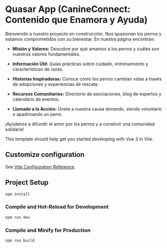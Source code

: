 # Quasar App (CanineConnect: Contenido que Enamora y Ayuda)

Bienvenido a nuestro proyecto en construcción. Nos apasionan los perros y estamos comprometidos con su bienestar. En nuestra página encontrán:

- **Misión y Valores:** Descubre por qué amamos a los perros y cuáles son nuestros valores fundamentales.
- **Información Útil:** Guías prácticas sobre cuidado, entrenamiento y características de razas.

- **Historias Inspiradoras:** Conoce cómo los perros cambian vidas a través de adopciones y experiencias de rescate.

- **Recursos Comunitarios:** Directorio de asociaciones, blog de expertos y calendario de eventos.

- **Llamado a la Acción:** Únete a nuestra causa donando, siendo voluntario o apadrinando un perro.

¡Ayúdanos a difundir el amor por los perros y a construir una comunidad solidaria!

This template should help get you started developing with Vue 3 in Vite.



## Customize configuration

See [Vite Configuration Reference](https://vitejs.dev/config/).

## Project Setup

```sh
npm install
```

### Compile and Hot-Reload for Development

```sh
npm run dev
```

### Compile and Minify for Production

```sh
npm run build
```
